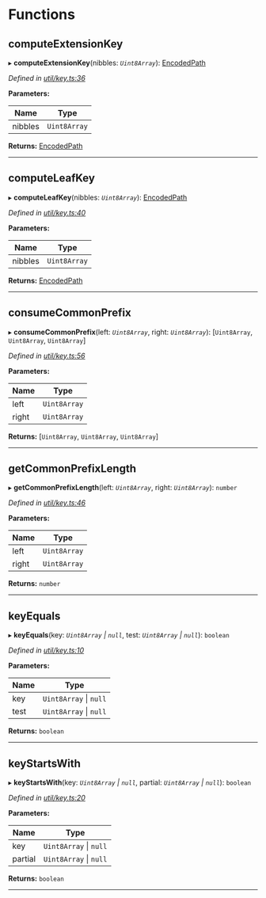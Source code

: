 

# Functions

<a id="computeextensionkey"></a>

##  computeExtensionKey

▸ **computeExtensionKey**(nibbles: *`Uint8Array`*): [EncodedPath](_types_.md#encodedpath)

*Defined in [util/key.ts:36](https://github.com/polkadot-js/common/blob/c5e0fac/packages/trie-db/src/util/key.ts#L36)*

**Parameters:**

| Name | Type |
| ------ | ------ |
| nibbles | `Uint8Array` |

**Returns:** [EncodedPath](_types_.md#encodedpath)

___
<a id="computeleafkey"></a>

##  computeLeafKey

▸ **computeLeafKey**(nibbles: *`Uint8Array`*): [EncodedPath](_types_.md#encodedpath)

*Defined in [util/key.ts:40](https://github.com/polkadot-js/common/blob/c5e0fac/packages/trie-db/src/util/key.ts#L40)*

**Parameters:**

| Name | Type |
| ------ | ------ |
| nibbles | `Uint8Array` |

**Returns:** [EncodedPath](_types_.md#encodedpath)

___
<a id="consumecommonprefix"></a>

##  consumeCommonPrefix

▸ **consumeCommonPrefix**(left: *`Uint8Array`*, right: *`Uint8Array`*): [`Uint8Array`, `Uint8Array`, `Uint8Array`]

*Defined in [util/key.ts:56](https://github.com/polkadot-js/common/blob/c5e0fac/packages/trie-db/src/util/key.ts#L56)*

**Parameters:**

| Name | Type |
| ------ | ------ |
| left | `Uint8Array` |
| right | `Uint8Array` |

**Returns:** [`Uint8Array`, `Uint8Array`, `Uint8Array`]

___
<a id="getcommonprefixlength"></a>

##  getCommonPrefixLength

▸ **getCommonPrefixLength**(left: *`Uint8Array`*, right: *`Uint8Array`*): `number`

*Defined in [util/key.ts:46](https://github.com/polkadot-js/common/blob/c5e0fac/packages/trie-db/src/util/key.ts#L46)*

**Parameters:**

| Name | Type |
| ------ | ------ |
| left | `Uint8Array` |
| right | `Uint8Array` |

**Returns:** `number`

___
<a id="keyequals"></a>

##  keyEquals

▸ **keyEquals**(key: *`Uint8Array` \| `null`*, test: *`Uint8Array` \| `null`*): `boolean`

*Defined in [util/key.ts:10](https://github.com/polkadot-js/common/blob/c5e0fac/packages/trie-db/src/util/key.ts#L10)*

**Parameters:**

| Name | Type |
| ------ | ------ |
| key | `Uint8Array` \| `null` |
| test | `Uint8Array` \| `null` |

**Returns:** `boolean`

___
<a id="keystartswith"></a>

##  keyStartsWith

▸ **keyStartsWith**(key: *`Uint8Array` \| `null`*, partial: *`Uint8Array` \| `null`*): `boolean`

*Defined in [util/key.ts:20](https://github.com/polkadot-js/common/blob/c5e0fac/packages/trie-db/src/util/key.ts#L20)*

**Parameters:**

| Name | Type |
| ------ | ------ |
| key | `Uint8Array` \| `null` |
| partial | `Uint8Array` \| `null` |

**Returns:** `boolean`

___

